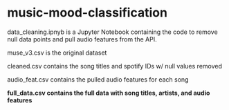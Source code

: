 # music-mood-classification

data_cleaning.ipnyb is a Jupyter Notebook containing the code to remove null data points and pull audio features from the API.

muse_v3.csv is the original dataset

cleaned.csv contains the song titles and spotify IDs w/ null values removed

audio_feat.csv contains the pulled audio features for each song

**full_data.csv contains the full data with song titles, artists, and audio features**
